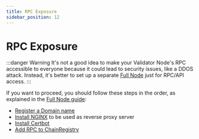 ```yaml
---
title: RPC Exposure
sidebar_position: 12
---
```


# RPC Exposure

:::danger Warning
It's not a good idea to make your Validator Node's RPC accessible to everyone because it could lead to security issues, like a DDOS attack. Instead, it's better to set up a separate [Full Node](/docs/full-node) just for RPC/API access.
:::

If you want to proceed, you should follow these steps in the order, as explained in the [Full Node guide](/docs/full-node):
- [Register a Domain name](/docs/full-node/domain)
- [Install NGINX](/docs/full-node/nginx) to be used as reverse proxy server
- [Install Certbot](/docs/full-node/certbot)
- [Add RPC to ChainRegistry](/docs/full-node/chain-registry)